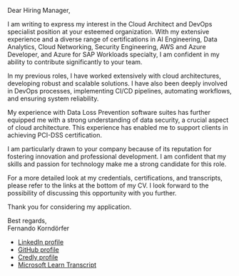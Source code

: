 Dear Hiring Manager,

I am writing to express my interest in the Cloud Architect and DevOps specialist position at your esteemed organization. With my extensive experience and a diverse range of certifications in AI Engineering, Data Analytics, Cloud Networking, Security Engineering, AWS and Azure Developer, and Azure for SAP Workloads specialty, I am confident in my ability to contribute significantly to your team.

In my previous roles, I have worked extensively with cloud architectures, developing robust and scalable solutions. I have also been deeply involved in DevOps processes, implementing CI/CD pipelines, automating workflows, and ensuring system reliability.

My experience with Data Loss Prevention software suites has further equipped me with a strong understanding of data security, a crucial aspect of cloud architecture. This experience has enabled me to support clients in achieving PCI-DSS certification.

I am particularly drawn to your company because of its reputation for fostering innovation and professional development. I am confident that my skills and passion for technology make me a strong candidate for this role.

For a more detailed look at my credentials, certifications, and transcripts, please refer to the links at the bottom of my CV. I look forward to the possibility of discussing this opportunity with you further.

Thank you for considering my application.

Best regards,  
Fernando Korndörfer

- [LinkedIn profile](https://www.linkedin.com/in/fok666/)
- [GitHub profile](https://github.com/fok666/)
- [Credly profile](https://www.credly.com/users/fernando-korndorfer)
- [Microsoft Learn Transcript](https://learn.microsoft.com/en-us/users/fernandokorndorfer/transcript/d5l14t3yjkrroyo?source=docs)